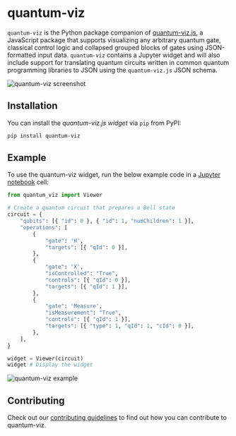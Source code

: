 # quantum-viz

`quantum-viz` is the Python package companion of [quantum-viz.js](https://github.com/microsoft/quantum-viz.js), a JavaScript package that supports visualizing any arbitrary quantum gate, classical control logic and collapsed grouped blocks of gates using JSON-formatted input data. `quantum-viz` contains a Jupyter widget and will also include support for translating quantum circuits written in common quantum programming libraries to JSON using the `quantum-viz.js` JSON schema.

![quantum-viz screenshot](https://user-images.githubusercontent.com/4041805/137234877-6a529652-a3b9-48c6-9d3c-c2b9d1e11855.gif)

## Installation

You can install the *quantum-viz.js widget* via `pip` from PyPI:

```bash
pip install quantum-viz
```

## Example

To use the quantum-viz widget, run the below example code in a [Jupyter notebook](https://jupyter.org/) cell:

```python
from quantum_viz import Viewer

# Create a quantum circuit that prepares a Bell state
circuit = {
    "qubits": [{ "id": 0 }, { "id": 1, "numChildren": 1 }],
    "operations": [
        {
            "gate": 'H',
            "targets": [{ "qId": 0 }],
        },
        {
            "gate": 'X',
            "isControlled": "True",
            "controls": [{ "qId": 0 }],
            "targets": [{ "qId": 1 }],
        },
        {
            "gate": 'Measure',
            "isMeasurement": "True",
            "controls": [{ "qId": 1 }],
            "targets": [{ "type": 1, "qId": 1, "cId": 0 }],
        },
    ],
}

widget = Viewer(circuit)
widget # Display the widget
```

![quantum-viz example](https://user-images.githubusercontent.com/4041805/137230540-b523dc76-29c7-48e2-baa3-34d4ee0a17a1.PNG)

## Contributing

Check out our [contributing guidelines](./CONTRIBUTING.md) to find out how you can contribute to quantum-viz.
